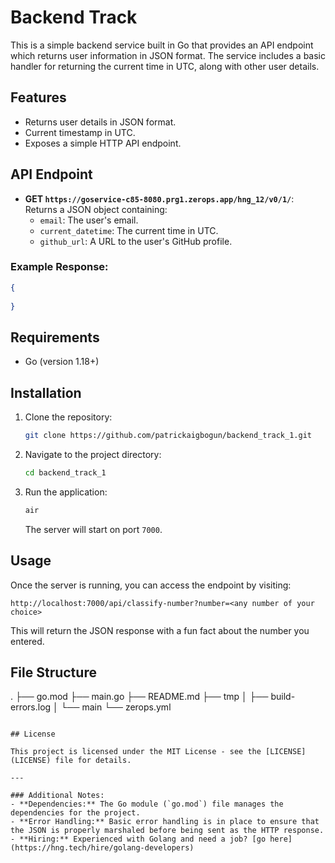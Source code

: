 # Backend Track

This is a simple backend service built in Go that provides an API endpoint which returns user information in JSON format. The service includes a basic handler for returning the current time in UTC, along with other user details.

## Features

- Returns user details in JSON format.
- Current timestamp in UTC.
- Exposes a simple HTTP API endpoint.

## API Endpoint

- **GET `https://goservice-c85-8080.prg1.zerops.app/hng_12/v0/1/`**: Returns a JSON object containing:
  - `email`: The user's email.
  - `current_datetime`: The current time in UTC.
  - `github_url`: A URL to the user's GitHub profile.

### Example Response:

```json
{
  
}
```

## Requirements

- Go (version 1.18+)

## Installation

1. Clone the repository:

   ```bash
   git clone https://github.com/patrickaigbogun/backend_track_1.git
   ```

2. Navigate to the project directory:

   ```bash
   cd backend_track_1
   ```
   
3. Run the application:

   ```bash
   air
   ```

   The server will start on port `7000`.

## Usage

Once the server is running, you can access the endpoint by visiting:

```
http://localhost:7000/api/classify-number?number=<any number of your choice>
```

This will return the JSON response with a fun fact about the number you entered.

## File Structure

.
├── go.mod
├── main.go
├── README.md
├── tmp
│   ├── build-errors.log
│   └── main
└── zerops.yml
```

## License

This project is licensed under the MIT License - see the [LICENSE](LICENSE) file for details.

---

### Additional Notes:
- **Dependencies:** The Go module (`go.mod`) file manages the dependencies for the project.
- **Error Handling:** Basic error handling is in place to ensure that the JSON is properly marshaled before being sent as the HTTP response.
- **Hiring:** Experienced with Golang and need a job? [go here](https://hng.tech/hire/golang-developers)
